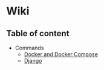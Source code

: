 # Wiki

## Table of content

* Commands
  * [Docker and Docker Compose](/commands/docker-docker-compose.md)
  * [Django](/commands/django.md)